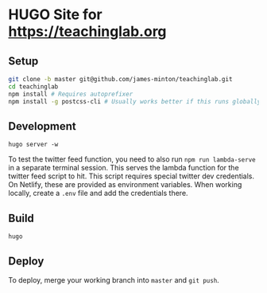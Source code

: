 # HUGO Site for https://teachinglab.org

## Setup

```bash
git clone -b master git@github.com/james-minton/teachinglab.git
cd teachinglab
npm install # Requires autoprefixer
npm install -g postcss-cli # Usually works better if this runs globally. See https://gohugo.io/hugo-pipes/postcss/#readout
```

## Development

```
hugo server -w
```

To test the twitter feed function, you need to also run `npm run lambda-serve` in a separate terminal session. This serves the lambda function for the twitter feed script to hit. This script requires special twitter dev credentials. On Netlify, these are provided as environment variables. When working locally, create a `.env` file and add the credentials there.

## Build

```
hugo
```

## Deploy

To deploy, merge your working branch into `master` and `git push`.
